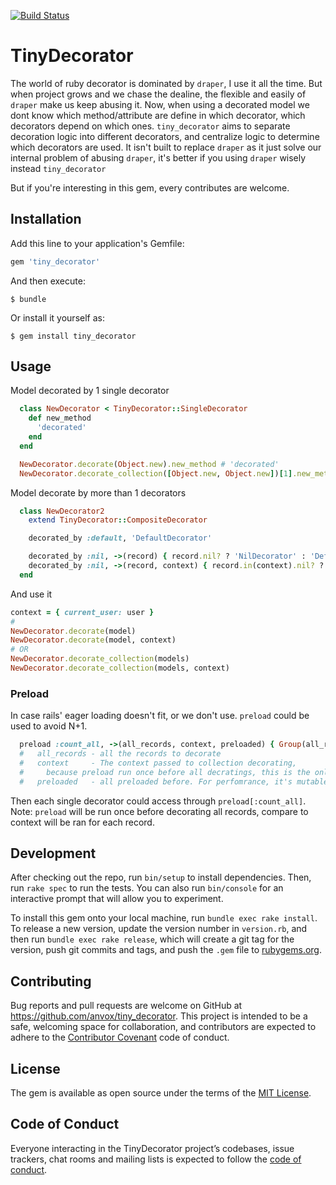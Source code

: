 
[![Build Status](https://travis-ci.org/anvox/tiny_decorator.svg?branch=master)](https://travis-ci.org/anvox/tiny_decorator)

# TinyDecorator

The world of ruby decorator is dominated by `draper`, I use it all the time.
But when project grows and we chase the dealine, the flexible and easily of `draper` make us keep abusing it. Now, when using a decorated model we dont know which method/attribute are define in which decorator, which decorators depend on which ones.
`tiny_decorator` aims to separate decoration logic into different decorators, and centralize logic to determine which decorators are used. It isn't built to replace `draper` as it just solve our internal problem of abusing `draper`, it's better if you using `draper` wisely instead `tiny_decorator`

But if you're interesting in this gem, every contributes are welcome.

## Installation

Add this line to your application's Gemfile:

```ruby
gem 'tiny_decorator'
```

And then execute:

    $ bundle

Or install it yourself as:

    $ gem install tiny_decorator

## Usage

Model decorated by 1 single decorator
```ruby
  class NewDecorator < TinyDecorator::SingleDecorator
    def new_method
      'decorated'
    end
  end

  NewDecorator.decorate(Object.new).new_method # 'decorated'
  NewDecorator.decorate_collection([Object.new, Object.new])[1].new_method # 'decorated'
```

Model decorate by more than 1 decorators
```ruby
  class NewDecorator2
    extend TinyDecorator::CompositeDecorator

    decorated_by :default, 'DefaultDecorator'

    decorated_by :nil, ->(record) { record.nil? ? 'NilDecorator' : 'DefaultDecorator' }
    decorated_by :nil, ->(record, context) { record.in(context).nil? ? 'NilDecorator' : 'DefaultDecorator' }
  end
```

And use it
```ruby
context = { current_user: user }
#
NewDecorator.decorate(model)
NewDecorator.decorate(model, context)
# OR
NewDecorator.decorate_collection(models)
NewDecorator.decorate_collection(models, context)

```

### Preload

In case rails' eager loading doesn't fit, or we don't use. `preload` could be used to avoid N+1.

```ruby
  preload :count_all, ->(all_records, context, preloaded) { Group(all_records).count }
  #   all_records - all the records to decorate
  #   context     - The context passed to collection decorating,
  #     because preload run once before all decratings, this is the only cotext we have at this time
  #   preloaded   - all preloaded before. For perfomrance, it's mutable, please handle with care
```

Then each single decorator could access through `preload[:count_all]`.
Note: `preload` will be run once before decorating all records, compare to context will be ran for each record.

## Development

After checking out the repo, run `bin/setup` to install dependencies. Then, run `rake spec` to run the tests. You can also run `bin/console` for an interactive prompt that will allow you to experiment.

To install this gem onto your local machine, run `bundle exec rake install`. To release a new version, update the version number in `version.rb`, and then run `bundle exec rake release`, which will create a git tag for the version, push git commits and tags, and push the `.gem` file to [rubygems.org](https://rubygems.org).

## Contributing

Bug reports and pull requests are welcome on GitHub at https://github.com/anvox/tiny_decorator. This project is intended to be a safe, welcoming space for collaboration, and contributors are expected to adhere to the [Contributor Covenant](http://contributor-covenant.org) code of conduct.

## License

The gem is available as open source under the terms of the [MIT License](https://opensource.org/licenses/MIT).

## Code of Conduct

Everyone interacting in the TinyDecorator project’s codebases, issue trackers, chat rooms and mailing lists is expected to follow the [code of conduct](https://github.com/anvox/tiny_decorator/blob/master/CODE_OF_CONDUCT.md).

